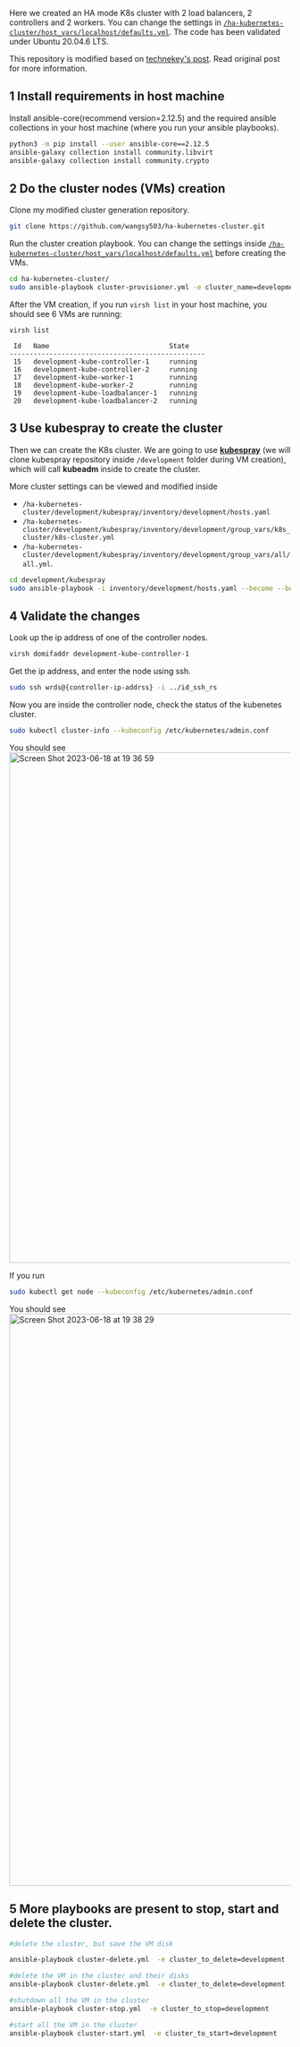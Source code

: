 Here we created an HA mode K8s cluster with 2 load balancers, 2 controllers and 2 workers. You can change the settings in [`/ha-kubernetes-cluster/host_vars/localhost/defaults.yml`](https://github.com/wangsy503/ha-kubernetes-cluster/blob/master/host_vars/localhost/defaults.yml). The code has been validated under Ubuntu 20.04.6 LTS.

This repository is modified based on [technekey's post](https://technekey.com/automated-kubernetes-cluster-creation-using-libvert-and-kubespray/). Read original post for more information.

## 1 Install requirements in host machine

Install ansible-core(recommend version=2.12.5) and the required ansible collections in your host machine (where you run your ansible playbooks).
```bash
python3 -m pip install --user ansible-core==2.12.5
ansible-galaxy collection install community.libvirt
ansible-galaxy collection install community.crypto
```

## 2 Do the cluster nodes (VMs) creation

Clone my modified cluster generation repository.
```bash
git clone https://github.com/wangsy503/ha-kubernetes-cluster.git
```

Run the cluster creation playbook. You can change the settings inside [`/ha-kubernetes-cluster/host_vars/localhost/defaults.yml`](https://github.com/wangsy503/ha-kubernetes-cluster/blob/master/host_vars/localhost/defaults.yml) before creating the VMs.
```bash
cd ha-kubernetes-cluster/ 
sudo ansible-playbook cluster-provisioner.yml -e cluster_name=development
```
After the VM creation, if you run `virsh list` in your host machine, you should see 6 VMs are running:
```
virsh list

 Id   Name                              State
-------------------------------------------------
 15   development-kube-controller-1     running
 16   development-kube-controller-2     running
 17   development-kube-worker-1         running
 18   development-kube-worker-2         running
 19   development-kube-loadbalancer-1   running
 20   development-kube-loadbalancer-2   running
```


## 3 Use kubespray to create the cluster

Then we can create the K8s cluster. We are going to use [**kubespray**](https://kubespray.io/) (we will clone kubespray repository inside `/development` folder during VM creation), which will call **kubeadm** inside to create the cluster.

More cluster settings can be viewed and modified inside 
- `/ha-kubernetes-cluster/development/kubespray/inventory/development/hosts.yaml`
- `/ha-kubernetes-cluster/development/kubespray/inventory/development/group_vars/k8s_cluster/k8s-cluster.yml`
- `/ha-kubernetes-cluster/development/kubespray/inventory/development/group_vars/all/all.yml`.



```bash
cd development/kubespray 
sudo ansible-playbook -i inventory/development/hosts.yaml --become --become-user=root cluster.yml -u wrds --private-key ../id_ssh_rsa
```

## 4 Validate the changes

Look up the ip address of one of the controller nodes.
```bash
virsh domifaddr development-kube-controller-1
```

Get the ip address, and enter the node using ssh.
```bash
sudo ssh wrds@{controller-ip-addrss} -i ../id_ssh_rs
```

Now you are inside the controller node, check the status of the kubenetes cluster.
```bash
sudo kubectl cluster-info --kubeconfig /etc/kubernetes/admin.conf
```

You should see
<img width="912" alt="Screen Shot 2023-06-18 at 19 36 59" src="https://github.com/wangsy503/ha-kubernetes-cluster/assets/46682066/db7f5461-cfe2-4cbc-9d23-f38b91421f75">


If you run 
```bash
sudo kubectl get node --kubeconfig /etc/kubernetes/admin.conf
```

You should see
<img width="1022" alt="Screen Shot 2023-06-18 at 19 38 29" src="https://github.com/wangsy503/ha-kubernetes-cluster/assets/46682066/d9c59708-02bf-4d9c-8986-307b7cd107ec">

## 5 More playbooks are present to stop, start and delete the cluster.
```bash
#delete the cluster, but save the VM disk

ansible-playbook cluster-delete.yml  -e cluster_to_delete=development

#delete the VM in the cluster and their disks
ansible-playbook cluster-delete.yml  -e cluster_to_delete=development  -e delete_disk=true

#shutdown all the VM in the cluster
ansible-playbook cluster-stop.yml  -e cluster_to_stop=development

#start all the VM in the cluster
ansible-playbook cluster-start.yml  -e cluster_to_start=development
```
